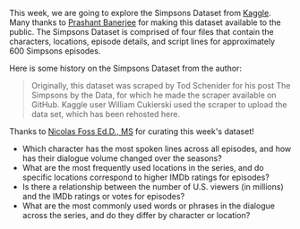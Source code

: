 This week, we are going to explore the Simpsons Dataset from [Kaggle](https://www.kaggle.com/datasets/prashant111/the-simpsons-dataset).  Many thanks to [Prashant Banerjee](https://www.kaggle.com/prashant111) for making this dataset available to the public.  The Simpsons Dataset is comprised of four files that contain the characters, locations, episode details, and script lines for approximately 600 Simpsons episodes.

Here is some history on the Simpsons Dataset from the author:

> Originally, this dataset was scraped by Tod Schenider for his post The Simpsons by the Data, for which he made the scraper available on GitHub. Kaggle user William Cukierski used the scraper to upload the data set, which has been rehosted here.

Thanks to [Nicolas Foss Ed.D., MS](https://github.com/nicolasfoss) for curating this week's dataset!

* Which character has the most spoken lines across all episodes, and how has their dialogue volume changed over the seasons?
* What are the most frequently used locations in the series, and do specific locations correspond to higher IMDb ratings for episodes?
* Is there a relationship between the number of U.S. viewers (in millions) and the IMDb ratings or votes for episodes?
* What are the most commonly used words or phrases in the dialogue across the series, and do they differ by character or location?